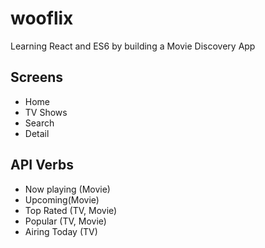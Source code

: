 # wooflix

Learning React and ES6 by building a Movie Discovery App

## Screens

- Home
- TV Shows
- Search
- Detail

## API Verbs

- Now playing (Movie)
- Upcoming(Movie)
- Top Rated (TV, Movie)
- Popular (TV, Movie)
- Airing Today (TV)